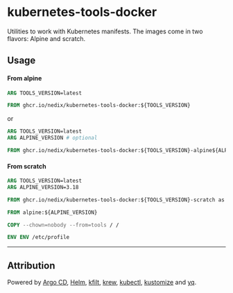 # kubernetes-tools-docker

Utilities to work with Kubernetes manifests. The images come in two flavors: Alpine and scratch.

## Usage

#### From alpine

```dockerfile
ARG TOOLS_VERSION=latest

FROM ghcr.io/nedix/kubernetes-tools-docker:${TOOLS_VERSION}
```

or

```dockerfile
ARG TOOLS_VERSION=latest
ARG ALPINE_VERSION # optional

FROM ghcr.io/nedix/kubernetes-tools-docker:${TOOLS_VERSION}-alpine${ALPINE_VERSION}
```

#### From scratch

```dockerfile
ARG TOOLS_VERSION=latest
ARG ALPINE_VERSION=3.18

FROM ghcr.io/nedix/kubernetes-tools-docker:${TOOLS_VERSION}-scratch as tools

FROM alpine:${ALPINE_VERSION}

COPY --chown=nobody --from=tools / /

ENV ENV /etc/profile
```

<hr>

## Attribution

Powered by [Argo CD], [Helm], [kfilt], [krew], [kubectl], [kustomize] and [yq].

[Argo CD]: https://github.com/argoproj/argo-cd
[Helm]: https://github.com/helm/helm
[kfilt]: https://github.com/ryane/kfilt
[krew]: https://github.com/kubernetes-sigs/krew
[kubectl]: https://github.com/kubernetes/kubectl
[kustomize]: https://github.com/kubernetes-sigs/kustomize
[yq]: https://github.com/mikefarah/yq
